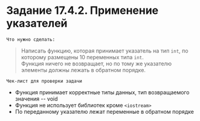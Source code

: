 # Задание 17.4.2. Применение указателей

`Что нужно сделать:`
> Написать функцию, которая принимает указатель на тип `int`, по которому размещены 10 переменных типа `int`. <br>
Функция ничего не возвращает, но по тому же указателю элементы должны лежать в обратном порядке.

`Чек-лист для проверки задачи`

* Функция принимает корректные типы данных, тип возвращаемого значения --  void
* Функция не использует библиотек кроме `<iostream>`
* По переданному указателю лежат переменные в обратном порядке
 